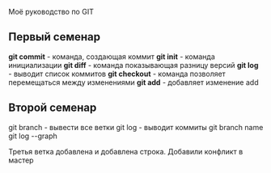  Моё руководство по GIT
 ## Первый семенар
 **git commit** - команда, создающая коммит
 **git init** - команда инициализации
 **git diff** - команда показывающая разницу версий
 **git log** - выводит список коммитов
 **git checkout** - команда позволяет перемещаться между изменениями
 **git add** - добавляет изменение
 add
 ## Второй семенар
 git branch - вывести все ветки
 git log - выводит коммиты
 git branch name
 git log --graph 

Третья ветка добавлена и добавлена строка.
Добавили конфликт в мастер